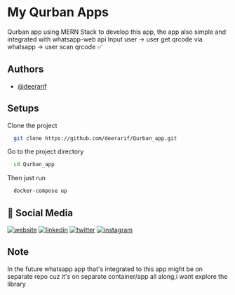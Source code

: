 # My Qurban Apps

Qurban app using MERN Stack to develop this app, the app also simple and integrated with whatsapp-web api
Input user -> user get qrcode via whatsapp -> user scan qrcode ✅

## Authors

- [@deerarif](https://www.github.com/deerarif)

## Setups

Clone the project

```bash
  git clone https://github.com/deerarif/Qurban_app.git
```

Go to the project directory

```bash
  cd Qurban_app
```

Then just run

```bash
  docker-compose up
```

## 🔗 Social Media

[![website](https://img.shields.io/badge/my_website-000?style=for-the-badge&logo=ko-fi&logoColor=white)](https://deerarif.my.id/)
[![linkedin](https://img.shields.io/badge/linkedin-0A66C2?style=for-the-badge&logo=linkedin&logoColor=white)](https://www.linkedin.com/deerarif)
[![twitter](https://img.shields.io/badge/twitter-1DA1F2?style=for-the-badge&logo=twitter&logoColor=white)](https://twitter.com/kolamsarden)
[![instagram](https://img.shields.io/badge/Instagram-E4405F?style=for-the-badge&logo=instagram&logoColor=white)](https://instagram.com/kodebubur)

## Note

In the future whatsapp app that's integrated to this app might be on separate repo cuz it's on separate container/app all along,i want explore the library
